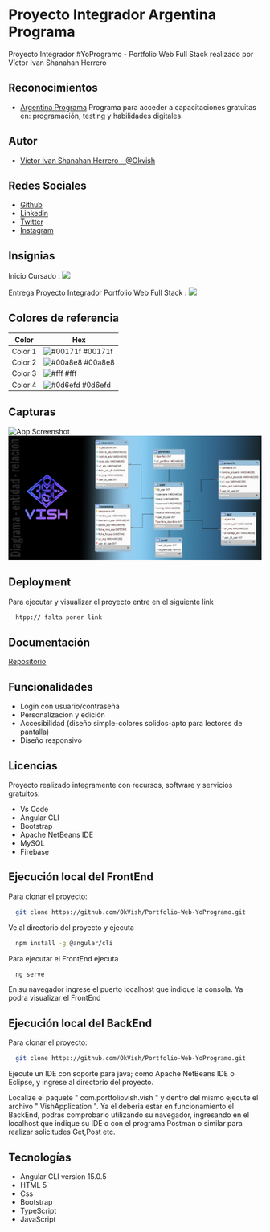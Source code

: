 
# Proyecto Integrador Argentina Programa 

 Proyecto Integrador #YoProgramo - Portfolio Web Full Stack realizado por Víctor Ivan Shanahan Herrero


## Reconocimientos

 - [Argentina Programa](https://www.argentina.gob.ar/economia/conocimiento/argentina-programa)
Programa para acceder a capacitaciones gratuitas en: programación, testing y habilidades digitales.

## Autor

- [ Víctor Ivan Shanahan Herrero - @Okvish ](https://www.github.com/okvish)

## Redes Sociales

- [ Github](https://www.github.com/okvish)
- [ Linkedin](https://www.linkedin.com/in/1vish)
- [ Twitter](https://twitter.com/okvish?lang=es)
- [ Instagram ](https://twitter.com/okvish?lang=es)


## Insignias

Inicio Cursado :
[![](https://img.shields.io/badge/Inicio-Agosto2022-blue)]()

Entrega Proyecto Integrador Portfolio Web Full Stack :
[![](https://img.shields.io/badge/Entrega-Mayo2023-blue)]()

## Colores de referencia

| Color             | Hex                                                                |
| ----------------- | ------------------------------------------------------------------ |
| Color 1 | ![#00171f](https://via.placeholder.com/10/00171f?text=+) #00171f |
| Color 2| ![#00a8e8](https://via.placeholder.com/10/00a8e8?text=+) #00a8e8 |
| Color 3| ![#fff](https://via.placeholder.com/10/fff?text=+) #fff|
| Color 4| ![#0d6efd](https://via.placeholder.com/10/0d6efd?text=+) #0d6efd|


## Capturas

![App Screenshot](https://github.com/OkVish/Portfolio-Web-YoProgramo/blob/main/Screenshot%202023-04-25%20at%2019-32-58%20FrontendYoProgramo.png?raw=true)
![App Screenshot](https://github.com/OkVish/portfolio-FrontEnd/blob/main/Diagrama_entidad_relacion.png)


## Deployment

Para ejecutar y visualizar el proyecto entre en el siguiente link

```bash
  htpp:// falta poner link
```


## Documentación

[Repositorio](https://github.com/OkVish/Portfolio-Web-YoProgramo)


## Funcionalidades

- Login con usuario/contraseña
- Personalizacion y edición
- Accesibilidad (diseño simple-colores solidos-apto para lectores de pantalla)
- Diseño responsivo


## Licencias

Proyecto realizado integramente con recursos, software y servicios gratuitos:
 - Vs Code
 - Angular CLI
 - Bootstrap
 - Apache NetBeans IDE
 - MySQL
 - Firebase

## Ejecución local del FrontEnd

Para clonar el proyecto:

```bash
  git clone https://github.com/OkVish/Portfolio-Web-YoProgramo.git
```

Ve al directorio del proyecto y ejecuta 

```bash
  npm install -g @angular/cli
```

Para ejecutar el FrontEnd ejecuta

```bash
  ng serve
```

En su navegador ingrese el puerto localhost que indique la consola. Ya podra visualizar el FrontEnd


## Ejecución local del BackEnd

Para clonar el proyecto:

```bash
  git clone https://github.com/OkVish/Portfolio-Web-YoProgramo.git
```

Ejecute un IDE con soporte para java; como Apache NetBeans IDE o Eclipse, y ingrese al directorio del proyecto.

Localize el paquete " com.portfoliovish.vish " y dentro del mismo ejecute el archivo " VishApplication ". 
Ya el deberia estar en funcionamiento el BackEnd, podras comprobarlo utilizando su navegador, ingresando en el localhost
que indique su IDE o con el programa Postman o similar para realizar solicitudes Get,Post etc.


## Tecnologías 
 - Angular CLI version 15.0.5
 - HTML 5
 - Css
 - Bootstrap
 - TypeScript
 - JavaScript


